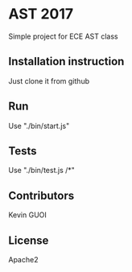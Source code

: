 # AST 2017

Simple project for ECE AST class

## Installation instruction

Just clone it from github

## Run

Use "./bin/start.js"

## Tests

Use "./bin/test.js /*"

## Contributors

Kevin GUOI

## License

Apache2
